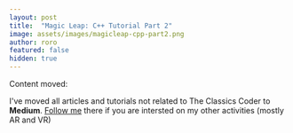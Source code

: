 ```yaml
---
layout: post
title:  "Magic Leap: C++ Tutorial Part 2"
image: assets/images/magicleap-cpp-part2.png
author: roro
featured: false
hidden: true
---
```



Content moved:

I've moved all articles and tutorials not related to The Classics Coder to **Medium**.
[Follow me](https://medium.com/@rogerboesch) there if you are intersted on my other activities (mostly AR and VR)